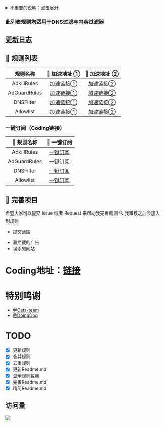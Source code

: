 <details><summary>不重要的说明：点击展开</summary>

# AdKillRules
# 🎤项目说明
合并类过滤广告规则订阅
## 😎描述
去广告规则<br/>
适用AdGuard,AdGuardHome等等<br/>
由众多规则合并产生<br/>

## 🐮🍺规则总数
AdKillRules规则：170000+<br/>
AdGuardRules规则：90000+<br/>
DNSFilter规则：60000+  
Allow规则：3000+  

## 🔖 过滤工具推荐
<details><summary>过滤工具：</summary>



* 🌍 浏览器插件
  * [AdGuard](https://adguard.com)
  * [uBlock Origin](https://github.com/gorhill/uBlock)
  * [AdBlock Plus](https://adblockplus.org)
  * [Adblock](https://getadblock.com)
* 📺 路由器端
  * [AdGuard Home](https://adguard.com/zh_cn/adguard-home/overview.html)
  * [KoolProxyR](https://github.com/user1121114685/koolproxyR)
  * [Adbyby](http://www.adbyby.com/)
  * [阿呆喵](http://www.admflt.com)
* 📱 移动端
  * [AdGuard for Android](https://adguard.com/zh_cn/adguard-android/overview.html)
  * [AdGuard for iOS](https://adguard.com/zh_cn/adguard-ios/overview.html)
* 💻 桌面端（全局去广告）
  * [AdGuard for Windows](https://adguard.com/zh_cn/adguard-windows/overview.html)
  * [AdGuard for macOS](https://adguard.com/zh_cn/adguard-mac/overview.html)
</details>

## 🕹 项目原理
项目使用了 GitHub Actions 在每天北京时间早晚6点 更新合并一次最新规则，然后推送到 GitHub Repo。  
配合使用两个网站提供的全球加速 CDN 来分发规则    
①[Coding](https://coding.net) （实时更新）   
②[Jsdelivr](https://www.jsdelivr.net) （具有缓存）   

从而实现秒秒钟更新所有去广告规则。

## 🍔 使用方法
**⚠️ 注意：** 该规则不是针对网络代理工具的，不要给 Surge、ShadowRocket、Quantumult(X)、Clash(X/A) 等类似工具使用！

直接拷贝下方表格中，对应规则的地址，作为去广告工具的订阅规则链接即可。
</details>

### 此列表规则均适用于DNS过滤与内容过滤器

## [更新日志](/Update-log.md)

## 📃 规则列表

|   规则名称   | 🚀 加速地址 ① | 🚀 加速地址  ② |
|  :----:  | :----:  | :----:  |
| AdkillRules | [加速链接①](https://cats-team.coding.net/p/adguard/d/AdRules/git/raw/main/AdKillRules.txt) |[加速链接②](https://cdn.jsdelivr.net/gh/Cats-Team/AdRules@latest/AdKillRules.txt) |
| AdGuardRules | [加速链接①](https://cats-team.coding.net/p/adguard/d/AdRules/git/raw/main/adguard.txt)|[加速链接②](https://cdn.jsdelivr.net/gh/Cats-Team/AdRules@latest/adguard.txt) |
| DNSFilter | [加速链接①](https://cats-team.coding.net/p/adguard/d/AdRules/git/raw/main/dns.txt) | [加速链接②](https://cdn.jsdelivr.net/gh/Cats-Team/AdRules@main/dns.txt) |
| Allowlist| [加速链接①](https://cats-team.coding.net/p/adguard/d/AdRules/git/raw/main/allow.txt)|[加速链接②](https://cdn.jsdelivr.net/gh/Cats-Team/AdRules@main/allow.txt)|

### 一键订阅（Coding链接）
| 📃 规则名称   | 🚀 一键订阅 |
|  :----:  | :----:  |
|AdkillRules | [一键订阅](https://subscribe.adblockplus.org/?location=https://cats-team.coding.net/p/adguard/d/AdRules/git/raw/main/AdKillRules.txt) |
|AdGuardRules | [一键订阅](https://subscribe.adblockplus.org/?location=https://cats-team.coding.net/p/adguard/d/AdRules/git/raw/main/adguard.txt) |
|DNSFilter | [一键订阅](https://subscribe.adblockplus.org/?location=https://cats-team.coding.net/p/adguard/d/AdRules/git/raw/main/dns.txt) |
|Allowlist | [一键订阅](https://subscribe.adblockplus.org/?location=https://cats-team.coding.net/p/adguard/d/AdRules/git/raw/main/allow.txt) |

## 🚛 完善项目

希望大家可以提交 Issue 或者 Request 来帮助我完善规则 🔍 我审核之后会加入到规则

*  提交范围 
- 漏拦截的广告
- 误杀的网站
# Coding地址：[链接](https://cats-team.coding.net/public/adguard/AdRules/git/files)
# 特别鸣谢
* [@Cats-team](https://github.com/Cats-Team)
* [@DoingDog](https://github.com/DoingDog) 

# TODO
- [x] 更新规则  
- [x] 合并规则  
- [x] 去重规则  
- [x] 更新Readme.md
- [x] 显示规则数量  
- [x] 完善Readme.md
- [x] 精简Readme.md

## 访问量
![](http://profile-counter.glitch.me/cats-team/count.svg)
